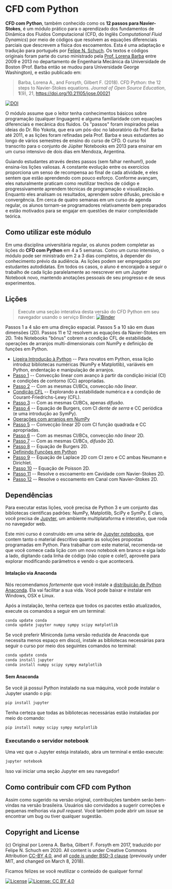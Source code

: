 
# CFD com Python

**CFD com Python**, também conhecido como os **12 passos para Navier-Stokes**, é um módulo prático para o aprendizado dos fundamentos de Dinâmica dos Fluidos Computacional (CFD, do Inglês *Computational Fluid Dynamics*) por meio de códigos que resolvem as equações diferenciais parciais que descrevem a física dos escoamentos.
Esta é uma adaptação e tradução para português por [Felipe N. Schuch](https://fschuch.github.io/). Os textos e códigos originais foram parte do curso ministrado pela [Prof. Lorena Barba](http://lorenabarba.com) entre 2009 e 2013 no departamento de Engenharia Mecânica da Universidade de Boston (Prof. Barba então se mudou para Universidade George Washington), e estão publicado em:

> Barba, Lorena A., and Forsyth, Gilbert F. (2018). CFD Python: the 12 steps to Navier-Stokes equations. _Journal of Open Source Education_, **1**(9), 21, https://doi.org/10.21105/jose.00021

[![DOI](https://jose.theoj.org/papers/10.21105/jose.00021/status.svg)](https://doi.org/10.21105/jose.00021)

O módulo assume que o leitor tenha conhecimentos básicos sobre programação (qualquer linguagem) e alguma familiaridade com equações diferenciais e mecânica dos fluidos. Os "passos" foram inspirados pelas ideias do Dr. Rio Yokota, que era um pós-doc no laboratório da Prof. Barba até 2011, e as lições foram refinadas pela Prof. Barba e seus estudantes ao longo de vários semestres de ensino do curso de CFD.
O curso foi transcrito para o conjunto de Júpiter Notebooks em 2013 para ensinar em um curso intensivo de dois dias em Mendoza, Argentina.

Guiando estudantes através destes passos (sem falhar nenhum!), pode ensina-los lições valiosas. A constante evolução entre os exercícios proporciona um senso de recompensa ao final de cada atividade, e eles sentem que estão aprendendo com pouco esforço. Conforme avançam, eles naturalmente praticam como reutilizar trechos de código e progressivamente aprendem técnicas de programação e visualização. Enquanto eles analisam os resultados, aprendem sobre difusão, precisão e convergência.
Em cerca de quatro semanas em um curso de agenda regular, os alunos tornam-se programadores relativamente bem preparados e estão motivados para se engajar em questões de maior complexidade teórica.

## Como utilizar este módulo

Em uma disciplina universitária regular, os alunos podem completar as lições do **CFD com Python** em 4 a 5 semanas.
Como um curso intensivo, o módulo pode ser ministrado em 2 a 3 dias completos, à depender do conhecimento prévio da audiência.
As lições podem ser empregados por estudantes autodidatas.
Em todos os casos, o aluno é encorajado a seguir o trabalho de cada lição paralelamente ao reescrever em um Jupyter Notebook novo, mantendo anotações pessoais de seu progresso e de seus experimentos.

Lições
-------

> Execute uma seção interativa desta versão do CFD Python em seu navegador usando o serviço Binder:
[![Binder](https://binder.pangeo.io/badge_logo.svg)](https://binder.pangeo.io/v2/gh/fschuch/CFDPython-BR/master/)

Passos 1 a 4 são em uma direção espacial. Passos 5 a 10 são em duas dimensões (2D). Passos 11 e 12 resolvem as equações da Navier-Stokes em 2D. Três Notebooks "bônus" cobrem a condição CFL de estabilidade, operações de arranjos multi-dimensionais com NumPy e definição de funções em Python.

* [Ligeira Introdução à Python](http://nbviewer.jupyter.org/github/fschuch/CFDPython-BR/blob/master/tarefas/00_Ligeira_Intro_Python_.ipynb)
-- Para novatos em Python, essa lição introduz bibliotecas numéricas (NumPy e Matplotlib), variáveis em Python, endentação e manipulação de arranjos.
* [Passo 1](http://nbviewer.jupyter.org/github/fschuch/CFDPython-BR/blob/master/tarefas/01_Passo_1.ipynb)
-- Convecção linear com avanço à partir da condição inicial (CI) e condições de contorno (CC) apropriadas.
* [Passo 2](http://nbviewer.jupyter.org/github/fschuch/CFDPython-BR/blob/master/tarefas/02_Passo_2.ipynb)
-- Com as mesmas CI/BCs, convecção _não linear_.
* [Condição CFL](http://nbviewer.jupyter.org/github/fschuch/CFDPython-BR/blob/master/tarefas/03_Condicao_CFL.ipynb)
-- Explorando a estabilidade numérica e a condição de Courant-Friedrichs-Lewy (CFL).
* [Passo 3](http://nbviewer.jupyter.org/github/fschuch/CFDPython-BR/blob/master/tarefas/04_Passo_3.ipynb)
-- Com as mesmas CI/BCs, apenas _difusão_.
* [Passo 4](http://nbviewer.jupyter.org/github/fschuch/CFDPython-BR/blob/master/tarefas/05_Passo_4.ipynb)
-- Equação de Burgers, com CI _dente de serra_ e CC periódica (e uma introdução ao SymPy).
* [Operações com arranjos em NumPy](http://nbviewer.jupyter.org/github/fschuch/CFDPython-BR/blob/master/tarefas/06_Operacoes_de_arranjos_com_NumPy.ipynb)
* [Passo 5](http://nbviewer.jupyter.org/github/fschuch/CFDPython-BR/blob/master/tarefas/07_Passo_5.ipynb)
-- Convecção linear 2D com CI função quadrada e CC apropriadas.
* [Passo 6](http://nbviewer.jupyter.org/github/fschuch/CFDPython-BR/blob/master/tarefas/08_Passo_6.ipynb)
-- Com as mesmas CI/BCs, convecção _não linear_ 2D.
* [Passo 7](http://nbviewer.jupyter.org/github/fschuch/CFDPython-BR/blob/master/tarefas/09_Passo_7.ipynb)
-- Com as mesmas CI/BCs, _difusão_ 2D.
* [Passo 8](http://nbviewer.jupyter.org/github/fschuch/CFDPython-BR/blob/master/tarefas/10_Passo_8.ipynb)
-- Equação de Burgers 2D.
* [Definindo Funções em Python](http://nbviewer.jupyter.org/github/fschuch/CFDPython-BR/blob/master/tarefas/11_Definindo_Funcoes_em_Python.ipynb)
* [Passo 9](http://nbviewer.jupyter.org/github/fschuch/CFDPython-BR/blob/master/tarefas/12_Passo_9.ipynb)
-- Equação de Laplace 2D com CI zero e CC ambas Neumann e Dirichlet.
* [Passo 10](http://nbviewer.jupyter.org/github/fschuch/CFDPython-BR/blob/master/tarefas/13_Passo_10.ipynb)
-- Equação de Poisson 2D.
* [Passo 11](http://nbviewer.jupyter.org/github/fschuch/CFDPython-BR/blob/master/tarefas/14_Passo_11.ipynb)
-- Resolve o escoamento em Cavidade com Navier-Stokes 2D.
* [Passo 12](http://nbviewer.jupyter.org/github/fschuch/CFDPython-BR/blob/master/tarefas/15_Passo_12.ipynb)
-- Resolve o escoamento em Canal com Navier–Stokes 2D.

## Dependências

Para executar estas lições, você precisa de Python 3 e um conjunto das bibliotecas científicas padrões: NumPy, Matplotlib, SciPy e SymPy. E claro, você precisa de [Jupyter](http://jupyter.org), um ambiente multiplataforma e interativo, que roda no navegador web.

Este mini curso é construído em uma série de [Jupyter notebooks](https://jupyter-notebook.readthedocs.org/en/latest/notebook.html), que contem tanto o material descritivo quanto as soluções propostas programadas em Python. Para trabalhar com este material, recomenda-se que você comece cada lição com um novo notebook em branco e siga lado a lado, digitando cada linha de código (não copie e cole!), aproveite para explorar modificando parâmetros e vendo o que acontecerá.

#### Intalação via Anaconda

Nós recomendamos *fortemente* que você instale a [distribuição de Python Anaconda](http://docs.continuum.io/anaconda/install). Ela vai facilitar a sua vida. Você pode baixar e instalar em Windows, OSX e Linux.

Após a instalação, tenha certeza que todos os pacotes estão atualizados, execute os comandos a seguir em um terminal:

```Bash
conda update conda
conda update jupyter numpy sympy scipy matplotlib
```

Se você preferir Miniconda (uma versão reduzida de Anaconda que necessita menos espaço em disco), instale as bibliotecas necessárias para seguir o curso por meio dos seguintes comandos no terminal:

```Bash
conda update conda
conda install jupyter
conda install numpy scipy sympy matplotlib
```

#### Sem Anaconda

Se você já possui Python instalado na sua máquina, você pode instalar o Jupyter usando o pip:

```Bash
pip install jupyter
```

Tenha certeza que todas as bibliotecas necessárias estão instaladas por meio do comando:

```Bash
pip install numpy scipy sympy matplotlib
```

### Executando o servidor notebook

Uma vez que o Jupyter esteja instalado, abra um terminal e então execute:

```Bash
jupyter notebook
```

Isso vai iniciar uma seção Jupyter em seu navegador!

## Como contribuir com CFD com Python

Assim como sugerido na versão original, contribuições também serão bem-vindas na versão brasileira. Usuários são convidados a sugerir correções e pequenas melhorias via *pull request*. Você também pode abrir um *issue* se encontrar um bug ou tiver qualquer sugestão.

## Copyright and License

(c) Original por Lorena A. Barba, Gilbert F. Forsyth em 2017, traduzido por Felipe N. Schuch em 2020. All content is under Creative Commons Attribution [CC-BY 4.0](https://creativecommons.org/licenses/by/4.0/legalcode.txt), and all [code is under BSD-3 clause](https://github.com/engineersCode/EngComp/blob/master/LICENSE) (previously under MIT, and changed on March 8, 2018).

Ficamos felizes se você reutilizar o conteúdo de qualquer forma!

[![License](https://img.shields.io/badge/License-BSD%203--Clause-blue.svg)](https://opensource.org/licenses/BSD-3-Clause) [![License: CC BY 4.0](https://img.shields.io/badge/License-CC%20BY%204.0-lightgrey.svg)](https://creativecommons.org/licenses/by/4.0/)
